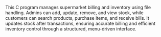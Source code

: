 This C program manages supermarket billing and inventory using file handling. Admins can add, update, remove, and view stock, while customers can search products, purchase items, and receive bills. It updates stock after transactions, ensuring accurate billing and efficient inventory control through a structured, menu-driven interface.
